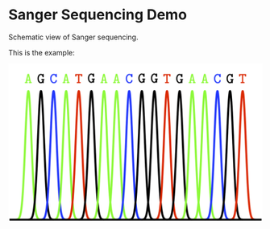 # Sanger Sequencing Demo

Schematic view of Sanger sequencing.

This is the example:

![](./sanger_seq.png)